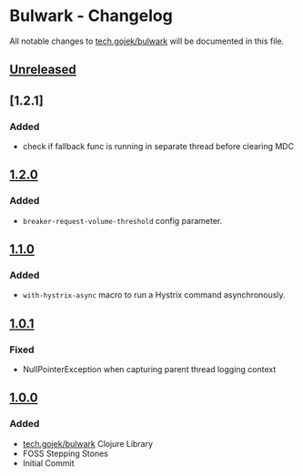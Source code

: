 # Bulwark - Changelog

All notable changes to [tech.gojek/bulwark](https://clojars.org/tech.gojek/bulwark) will be documented in this file.

## [Unreleased]

## [1.2.1]
### Added
- check if fallback func is running in separate thread before clearing MDC

## [1.2.0]
### Added
- `breaker-request-volume-threshold` config parameter.

## [1.1.0]
### Added
- `with-hystrix-async` macro to run a Hystrix command asynchronously.

## [1.0.1]
### Fixed
- NullPointerException when capturing parent thread logging context

## [1.0.0]
### Added
- [tech.gojek/bulwark](./project.clj) Clojure Library
- FOSS Stepping Stones
- Initial Commit

[Unreleased]: https://github.com/gojek/bulwark/compare/v1.2.0...master
[1.2.0]: https://github.com/gojek/bulwark/compare/v1.1.0...v1.2.0
[1.1.0]: https://github.com/gojek/bulwark/compare/v1.0.1...v1.1.0
[1.0.1]: https://github.com/gojek/bulwark/compare/v1.0.0...v1.0.1
[1.0.0]: https://github.com/gojek/bulwark/compare/10fe6b4e6ab8aad5368c37798c5e0a1a4d499310...v1.0.0
